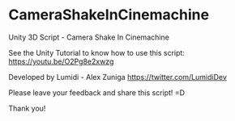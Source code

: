 # CameraShakeInCinemachine
Unity 3D Script - Camera Shake In Cinemachine

See the Unity Tutorial to know how to use this script:
       https://youtu.be/O2Pg8e2xwzg

Developed by Lumidi - Alex Zuniga
       https://twitter.com/LumidiDev
       
Please leave your feedback and share this script! =D

Thank you!
